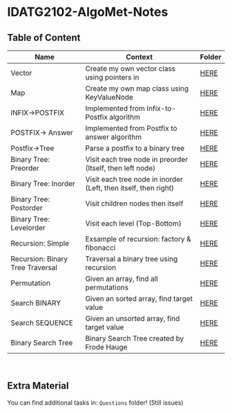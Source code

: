 # IDATG2102-AlgoMet-Notes


## Table of Content


| **Name**         | **Context**                                   | **Folder** |
|------------------|-----------------------------------------------|------------|
| Vector           | Create my own vector class using pointers in  |[HERE](https://github.com/KjetilIN/IDATG2102-AlgoMet-Notes/tree/main/Vector)|
| Map              | Create my own map class using KeyValueNode    |[HERE](https://github.com/KjetilIN/IDATG2102-AlgoMet-Notes/tree/main/Map)|
| INFIX->POSTFIX   | Implemented from Infix-to-Postfix algorithm   |[HERE](https://github.com/KjetilIN/IDATG2102-AlgoMet-Notes/tree/main/Infix-Postfix/InfixToPostFix)|
| POSTFIX-> Answer | Implemented from Postfix to answer algorithm  |[HERE](https://github.com/KjetilIN/IDATG2102-AlgoMet-Notes/tree/main/Infix-Postfix/PostFixToAnswer)|
| Postfix->Tree    | Parse a postfix to a binary tree    |[HERE](https://github.com/KjetilIN/IDATG2102-AlgoMet-Notes/tree/main/Tree/PostFixToTree)|
| Binary Tree: Preorder   | Visit each tree node in preorder (Itself, then left node) |[HERE](https://github.com/KjetilIN/IDATG2102-AlgoMet-Notes/tree/main/Tree/Traversal)|
| Binary Tree: Inorder    | Visit each tree node in inorder (Left, then itself, then right) |[HERE](https://github.com/KjetilIN/IDATG2102-AlgoMet-Notes/tree/main/Tree/Traversal)|
| Binary Tree: Postorder              | Visit children nodes then itself  |[HERE](https://github.com/KjetilIN/IDATG2102-AlgoMet-Notes/tree/main/Tree/Traversal)|
| Binary Tree: Levelorder         | Visit each level (Top-Bottom)  |[HERE](https://github.com/KjetilIN/IDATG2102-AlgoMet-Notes/tree/main/Tree/Traversal)|
| Recursion: Simple          | Exsample of recursion: factory & fibonacci  |[HERE](https://github.com/KjetilIN/IDATG2102-AlgoMet-Notes/tree/main/Recursion/Simple)|
| Recursion: Binary Tree Traversal         | Traversal a binary tree using recursion  |[HERE](https://github.com/KjetilIN/IDATG2102-AlgoMet-Notes/tree/main/Recursion/Traversal-Binary-Tree)|
| Permutation           | Given an array, find all permutations  |[HERE](https://github.com/KjetilIN/IDATG2102-AlgoMet-Notes/tree/main/Permutation)|
| Search BINARY           | Given an sorted array, find target value  |[HERE](https://github.com/KjetilIN/IDATG2102-AlgoMet-Notes/tree/main/Search)|
| Search SEQUENCE         | Given an unsorted array, find target value  |[HERE](https://github.com/KjetilIN/IDATG2102-AlgoMet-Notes/tree/main/Search)|
| Binary Search Tree      | Binary Search Tree created by Frode Hauge  |[HERE](https://github.com/KjetilIN/IDATG2102-AlgoMet-Notes/tree/main/BinarySearchTree)|


<br>

## Extra Material

You can find additional tasks in: ```Questions``` folder!
(Still issues)
